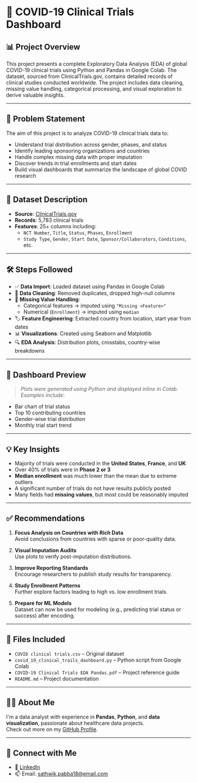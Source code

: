 # 🦠 COVID-19 Clinical Trials Dashboard

## 📊 Project Overview

This project presents a complete Exploratory Data Analysis (EDA) of global COVID-19 clinical trials using Python and Pandas in Google Colab. The dataset, sourced from ClinicalTrials.gov, contains detailed records of clinical studies conducted worldwide. The project includes data cleaning, missing value handling, categorical processing, and visual exploration to derive valuable insights.

---

## 🧩 Problem Statement

The aim of this project is to analyze COVID-19 clinical trials data to:
- Understand trial distribution across gender, phases, and status
- Identify leading sponsoring organizations and countries
- Handle complex missing data with proper imputation
- Discover trends in trial enrollments and start dates
- Build visual dashboards that summarize the landscape of global COVID research

---

## 📁 Dataset Description

- **Source**: [ClinicalTrials.gov](https://drive.google.com/file/d/1WessMr8tdADxk04uVT-AaoP3_CxwJIYR/view)
- **Records**: 5,783 clinical trials
- **Features**: 25+ columns including:
  - `NCT Number`, `Title`, `Status`, `Phases`, `Enrollment`
  - `Study Type`, `Gender`, `Start Date`, `Sponsor/Collaborators`, `Conditions`, etc.

---

## 🛠️ Steps Followed

- ✅ **Data Import**: Loaded dataset using Pandas in Google Colab  
- 🧹 **Data Cleaning**: Removed duplicates, dropped high-null columns  
- 🧠 **Missing Value Handling**:  
  - Categorical features → imputed using `"Missing <Feature>"`  
  - Numerical (`Enrollment`) → imputed using `median`  
- 🏷️ **Feature Engineering**: Extracted country from location, start year from dates  
- 📊 **Visualizations**: Created using Seaborn and Matplotlib  
- 🔍 **EDA Analysis**: Distribution plots, crosstabs, country-wise breakdowns

---

## 📸 Dashboard Preview

> *Plots were generated using Python and displayed inline in Colab. Examples include:*
- Bar chart of trial status  
- Top 10 contributing countries  
- Gender-wise trial distribution  
- Monthly trial start trend  

---

## 💡 Key Insights

- Majority of trials were conducted in the **United States**, **France**, and **UK**
- Over 40% of trials were in **Phase 2 or 3**
- **Median enrollment** was much lower than the mean due to extreme outliers
- A significant number of trials do not have results publicly posted
- Many fields had **missing values**, but most could be reasonably imputed

---

## ✅ Recommendations

1. **Focus Analysis on Countries with Rich Data**  
   Avoid conclusions from countries with sparse or poor-quality data.

2. **Visual Imputation Audits**  
   Use plots to verify post-imputation distributions.

3. **Improve Reporting Standards**  
   Encourage researchers to publish study results for transparency.

4. **Study Enrollment Patterns**  
   Further explore factors leading to high vs. low enrollment trials.

5. **Prepare for ML Models**  
   Dataset can now be used for modeling (e.g., predicting trial status or success) after encoding.

---

## 📁 Files Included

- `COVID clinical trials.csv` – Original dataset  
- `covid_19_clinical_trails_dashboard.py` – Python script from Google Colab  
- `COVID-19 Clinical Trials EDA Pandas.pdf` – Project reference guide  
- `README.md` – Project documentation  

---

## 🙋‍♂️ About Me

I'm a data analyst with experience in **Pandas**, **Python**, and **data visualization**, passionate about healthcare data projects.  
Check out more on my [GitHub Profile](https://github.com/Sathwik-pabba).

---

## 🔗 Connect with Me

- 💼 [LinkedIn](https://linkedin.com/in/sathwikpabba)
- 📫 Email: sathwik.pabba18@email.com

